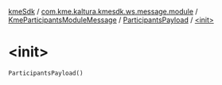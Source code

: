 [kmeSdk](../../../index.md) / [com.kme.kaltura.kmesdk.ws.message.module](../../index.md) / [KmeParticipantsModuleMessage](../index.md) / [ParticipantsPayload](index.md) / [&lt;init&gt;](./-init-.md)

# &lt;init&gt;

`ParticipantsPayload()`